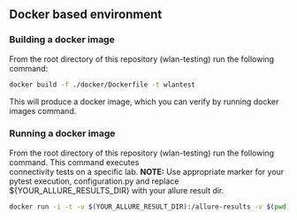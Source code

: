 ## Docker based environment

### Building a docker image

From the root directory of this repository (wlan-testing) run the following command:
```bash
docker build -f ./docker/Dockerfile -t wlantest
```
This will produce a docker image, which you can verify by running docker images command.

### Running a docker image

From the root directory of this repository (wlan-testing) run the following command. This command executes  
connectivity tests on a specific lab. **NOTE:** Use appropriate marker for your pytest execution, 
configuration.py and replace ${YOUR_ALLURE_RESULTS_DIR} with your allure result dir.

```bash
docker run -i -t -v $(YOUR_ALLURE_RESULT_DIR):/allure-results -v $(pwd)/configuration.py:/wlan-testing/configuration.py wlantest /bin/bash -c "cd tests; pytest -s -vvv --testbed=basic-02 -m client_connectivity_test --skip-testrail --alluredir=/allure-result"
```